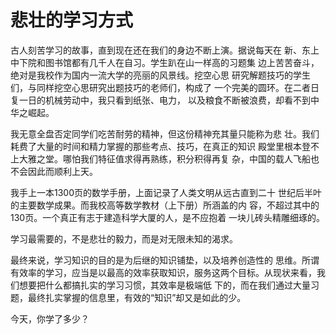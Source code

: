 # 悲壮的学习方式

古人刻苦学习的故事，直到现在还在我们的身边不断上演。据说每天在 新、东上中下院和图书馆都有几千人在自习。学生趴在山一样高的习题集 边上苦苦奋斗，绝对是我校作为国内一流大学的亮丽的风景线。挖空心思 研究解题技巧的学生们，与同样挖空心思研究出题技巧的老师们，构成了 一个完美的圆环。在二者日复一日的机械劳动中，我只看到纸张、电力， 以及粮食不断被浪费，却看不到中华之崛起。

我无意全盘否定同学们吃苦耐劳的精神，但这份精神充其量只能称为悲 壮。我们耗费了大量的时间和精力掌握的那些考点、技巧，在真正的知识 殿堂里根本登不上大雅之堂。哪怕我们特征值求得再熟练，积分积得再复 杂，中国的载人飞船也不会因此而顺利上天。

我手上一本1300页的数学手册，上面记录了人类文明从远古直到二十 世纪后半叶的主要数学成果。而我校高等数学教材（上下册）所涵盖的内 容，不超过其中的130页。一个真正有志于建造科学大厦的人，是不应抱着 一块儿砖头精雕细琢的。

学习最需要的，不是悲壮的毅力，而是对无限未知的渴求。

最终来说，学习知识的目的是为后继的知识铺垫，以及培养创造性的 思维。所谓有效率的学习，应当是以最高的效率获取知识，服务这两个目标。从现状来看，我们想要把什么都搞扎实的学习习惯，其效率是极端低 下的，而在我们通过大量习题，最终扎实掌握的信息里，有效的“知识”却又是如此的少。

今天，你学了多少？

